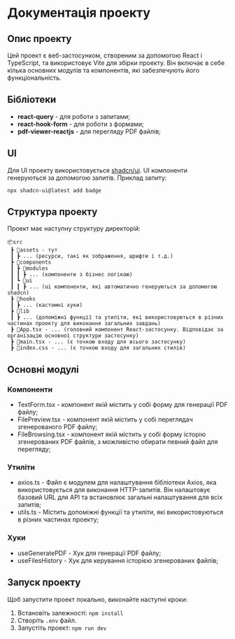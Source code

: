 # Документація проекту

## Опис проекту

Цей проект є веб-застосунком, створеним за допомогою React і TypeScript, та використовує Vite для збірки проекту. Він включає в себе кілька основних модулів та компонентів, які забезпечують його функціональність.

## Бібліотеки

- **react-query** - для роботи з запитами;
- **react-hook-form** - для роботи з формами;
- **pdf-viewer-reactjs** - для перегляду PDF файлів;

## UI

Для UI проекту використовується [shadcn/ui](https://ui.shadcn.com/). UI компоненти генеруються за допомогою запитів.
Приклад запиту:

```
npx shadcn-ui@latest add badge
```

## Структура проекту

Проект має наступну структуру директорій:

```
📦src
 ┣ 📂assets - тут
 ┃ ┣ ... (ресурси, такі як зображення, шрифти і т.д.)
 ┣ 📂components
 ┃ ┣ 📂modules
 ┃ ┃ ┣ ... (компоненти з бізнес логікою)
 ┃ ┗ 📂ui
 ┃ ┃ ┣ ... (ui компоненти, які автоматично генеруються за допомогою shadcn)
 ┣ 📂hooks
 ┃ ┣ ... (кастомні хуки)
 ┣ 📂lib
 ┃ ┣ ... (допоміжні функції та утиліти, які використовуються в різних частинах проекту для виконання загальних завдань)
 ┣ 📜App.tsx - ... (головний компонент React-застосунку. Відповідає за організацію основної структури застосунку)
 ┣ 📜main.tsx - ... (є точкою входу для всього застосунку)
 ┣ 📜index.css - ... (є точкою входу для загальних стилів)
```

## Основні модулі

### Компоненти

- TextForm.tsx - компонент якій містить у собі форму для генерації PDF файлу;
- FilePreview.tsx - компонент якій містить у собі переглядач згенерованого PDF файлу;
- FileBrowsing.tsx - компонент якій містить у собі форму історію згенерованих PDF файлів, з можливістю обирати певний файл для перегляду;

### Утиліти

- axios.ts - Файл є модулем для налаштування бібліотеки Axios, яка використовується для виконання HTTP-запитів. Він налаштовує базовий URL для API та встановлює загальні налаштування для всіх запитів;
- utils.ts - Містить допоміжні функції та утиліти, які використовуються в різних частинах проекту;

### Хуки

- useGeneratePDF - Хук для генерації PDF файлу;
- useFilesHistory - Хук для керування історією згенерованих файлів;

## Запуск проекту

Щоб запустити проект локально, виконайте наступні кроки:

1. Встановіть залежності:
   `npm install`
2. Створіть `.env` файл.
3. Запустіть проект:
   `npm run dev`
